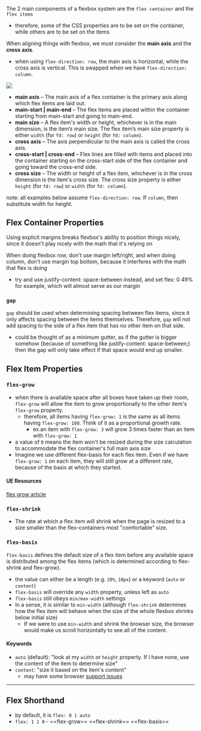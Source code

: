 
The 2 main components of a flexbox system are the `flex container` and the `flex items`
- therefore, some of the CSS properties are to be set on the container, while others are to be set on the items

When aligning things with flexbox, we must consider the **main axis** and the **cross axis**.
- when using `flex-direction: row`, the main axis is horizontal, while the cross axis is vertical. This is swapped when we have `flex-direction: column`.

![](/assets/images/2023-08-28-10-19-25.png)

- **main axis** – The main axis of a flex container is the primary axis along which flex items are laid out.
- **main-start | main-end** – The flex items are placed within the container starting from main-start and going to main-end.
- **main size** – A flex item's width or height, whichever is in the main dimension, is the item’s main size. The flex item’s main size property is either `width` (for `fd: row`) or `height` (for `fd: column`).
- **cross axis** – The axis perpendicular to the main axis is called the cross axis.
- **cross-start | cross-end** – Flex lines are filled with items and placed into the container starting on the cross-start side of the flex container and going toward the cross-end side.
- **cross size** – The width or height of a flex item, whichever is in the cross dimension is the item's cross size. The cross size property is either `height` (for `fd: row`) or `width` (for `fd: column`).

note: all examples below assume `flex-direction: row`. If `column`, then substitute width for height.

## Flex Container Properties
Using explicit margins breaks flexbox's ability to position things nicely, since it doesn't play nicely with the math that it's relying on

When doing flexbox row, don't use margin left/right, and when doing column, don't use margin top bottom, because it interferes with the math that flex is doing
- try and use justify-content: space-between instead, and set flex: 0 49% for example, which will almost serve as our margin

### `gap`
`gap` should be used when determining spacing between flex items, since it only affects spacing between the items themselves. Therefore, `gap` will not add spacing to the side of a flex item that has no other item on that side.
- could be thought of as a minimum gutter, as if the gutter is bigger somehow (because of something like justify-content: space-between;) then the gap will only take effect if that space would end up smaller.

## Flex Item Properties

### `flex-grow`
- when there is available space after all boxes have taken up their room, `flex-grow` will allow the item to grow proportionally to the other item's `flex-grow` property.
    - therefore, all items having `flex-grow: 1` is the same as all items having `flex-grow: 100`. Think of it as a proportional growth rate. 
        - ex.an item with `flex-grow: 3` will grow 3 times faster than an item with `flex-grow: 1` 
- a value of `0` means the item won't be resized during the size calculation to
    accommodate the flex container's full main axis size
- Imagine we use different flex-basis for each flex item. Even if we have `flex-grow: 1` on each item, they will still grow at a different rate, because of the basis at which they started.

#### UE Resources
[flex grow article](https://css-tricks.com/flex-grow-is-weird/)

### `flex-shrink`
- The rate at which a flex item will shrink when the page is resized to a size smaller than the flex-containers most "comfortable" size.

### `flex-basis`
`flex-basis` defines the default size of a flex item before any available space is distributed among the flex items (which is determined according to flex-shrink and flex-grow). 
- the value can either be a length (e.g. `20%`, `10px`) or a keyword (`auto` or `content`)
- `flex-basis` will override any `width` property, unless left as `auto`
- `flex-basis` still obeys `min/max-width` settings
- In a sense, it is similar to `min-width` (although `flex-shrink` determines how the flex item will behave when the size of the whole flexbox shrinks below initial size)
    - If we were to use `min-width` and shrink the browser size, the browser would make us scroll horizontally to see all of the content.

#### Keywords
- `auto` (default): "look at my `width` or `height` property. If I have none, use the content of the item to determine size"
- `content`: "size it based on the item's content"
    - may have some browser [support issues](https://caniuse.com/?search=flex-basis%3A%20content)

* * *

## Flex Shorthand
- by default, it is `flex: 0 1 auto`
- `flex: 1 1 0` - ==flex-grow== ==flex-shrink== ==flex-basis==
